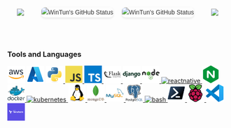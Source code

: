 <div style="display: flex; flex-direction: column; align-items: center; font-family: Arial, sans-serif; max-width: 800px; margin: 0 auto; padding: 20px; line-height: 1.6; color: #333;">
    <div style="display: flex; justify-content: center; align-items: center; gap: 20px; margin-bottom: 20px;">
    <img src="https://github-readme-activity-graph.vercel.app/graph/?username=wintun-devop&bg_color=0D1117&color=1F6FEB&line=EB5454&point=58A6FF&hide_border=true&width=860&radius=8&theme=github-compact&area_color=1F6FEB&area=true&height=300&custom_title=" />
    <br>
    <br>
    <img src="https://github-readme-stats.vercel.app/api?username=wintun-devop&show_icons=true&theme=gruvbox&count_private=true" alt="WinTun's GitHub Status" style="max-width: 400px; border-radius: 8px; box-shadow: 0 2px 5px rgba(0, 0, 0, 0.1);"/>
    <img src="https://github-readme-stats.vercel.app/api/top-langs/?username=wintun-devop&langs_count=8&count_private=true&layout=compact&theme=gruvbox&hide_border=true&bg_color=0D1117" alt="WinTun's GitHub Status" style="max-width: 400px; border-radius: 8px; box-shadow: 0 2px 5px rgba(0, 0, 0, 0.1);"/>
    <br>
    <br>
    <img src="https://github-readme-streak-stats.herokuapp.com/?user=wintun-devop&theme=radical&hide_border=true&date_format=%5BY.%5Dn.j&card_width=860&fire=EB5454&ring=58A6FF&stroke=1F6FEB&currStreakNum=EB5454&sideNums=1F6FEB&dates=1F6FEB" />
    </div>
</div>

<h3 align="left">Tools and Languages</h3>
<p align="left"> 
<a href="https://aws.amazon.com/" target="_blank"> <img src="https://raw.githubusercontent.com/github/explore/master/topics/aws/aws.png" alt="erlang" "width="40" height="40"/></a>
<a href="https://azure.microsoft.com/" target="_blank"> <img src="https://raw.githubusercontent.com/github/explore/master/topics/azure/azure.png" alt="erlang" "width="40" height="40"/></a>
<a href="https://www.python.org" target="_blank"> <img src="https://raw.githubusercontent.com/devicons/devicon/master/icons/python/python-original.svg" alt="python" width="40" height="40"/> </a> 
<a href="https://developer.mozilla.org/en-US/docs/Web/JavaScript" target="_blank"> <img src="https://raw.githubusercontent.com/devicons/devicon/master/icons/javascript/javascript-original.svg" alt="javascript" width="40" height="40"/> </a> 
<a href="https://www.typescriptlang.org/" target="_blank"> <img src="https://raw.githubusercontent.com/github/explore/master/topics/typescript/typescript.png" alt="typescript" width="40" height="40"/> </a> 
<a href="https://flask.palletsprojects.com/" target="_blank"> <img src="https://raw.githubusercontent.com/github/explore/master/topics/flask/flask.png" alt="flask" width="40" height="40"/> </a>
<a href="https://www.djangoproject.com/" target="_blank"> <img src="https://raw.githubusercontent.com/github/explore/master/topics/django/django.png" alt="django" width="40" height="40"/> </a>
<a href="https://nodejs.org" target="_blank"> <img src="https://raw.githubusercontent.com/devicons/devicon/master/icons/nodejs/nodejs-original-wordmark.svg" alt="nodejs" width="40" height="40"/> </a>
<a href="https://reactnative.dev/" target="_blank"> <img src="https://reactnative.dev/img/header_logo.svg" alt="reactnative" width="40" height="40"/> </a>
<a href="https://nginx.org/" target="_blank"> <img src="https://raw.githubusercontent.com/github/explore/master/topics/nginx/nginx.png" alt="nginx" width="40" height="40"/> </a>
<a href="https://www.docker.com/" target="_blank"> <img src="https://raw.githubusercontent.com/devicons/devicon/master/icons/docker/docker-original-wordmark.svg" alt="docker" width="40" height="40"/> </a>
<a href="https://kubernetes.io" target="_blank"> <img src="https://www.vectorlogo.zone/logos/kubernetes/kubernetes-icon.svg" alt="kubernetes" width="40" height="40"/> </a> 
<a href="https://www.linux.org/" target="_blank"> <img src="https://raw.githubusercontent.com/devicons/devicon/master/icons/linux/linux-original.svg" alt="linux" width="40" height="40"/> </a> 
<a href="https://www.mongodb.com/" target="_blank"> <img src="https://raw.githubusercontent.com/devicons/devicon/master/icons/mongodb/mongodb-original-wordmark.svg" alt="mongodb" width="40" height="40"/> </a>
<a href="https://www.mysql.com/" target="_blank"> <img src="https://raw.githubusercontent.com/devicons/devicon/master/icons/mysql/mysql-original-wordmark.svg" alt="mysql" width="40" height="40"/> </a> 
<a href="https://www.postgresql.org" target="_blank"> <img src="https://raw.githubusercontent.com/devicons/devicon/master/icons/postgresql/postgresql-original-wordmark.svg" alt="postgresql" width="40" height="40"/> </a> 
<a href="https://www.gnu.org/software/bash/" target="_blank"> <img src="https://www.vectorlogo.zone/logos/gnu_bash/gnu_bash-icon.svg" alt="bash" width="40" height="40"/> </a>
<a href="https://en.wikipedia.org/wiki/PowerShell" target="_blank"> <img src="https://raw.githubusercontent.com/github/explore/master/topics/powershell/powershell.png" alt="reactnative" width="40" height="40"/> </a> 
<a href="https://www.raspberrypi.com/" target="_blank"> <img src="https://raw.githubusercontent.com/devicons/devicon/master/icons/raspberrypi/raspberrypi-original.svg" alt="raspberrypi" width="40" height="40"/> </a>
<a href="https://code.visualstudio.com/" target="_blank"> <img src="https://raw.githubusercontent.com/github/explore/master/topics/visual-studio-code/visual-studio-code.png" alt="visualstudio" width="40" height="40"/> </a>
<a href="https://developer.hashicorp.com/terraform" target="_blank"> <img src="https://raw.githubusercontent.com/github/explore/80688e429a7d4ef2fca1e82350fe8e3517d3494d/topics/terraform/terraform.png" alt="terraform" width="40" height="40"/> </a></p>


<br />
<br />
